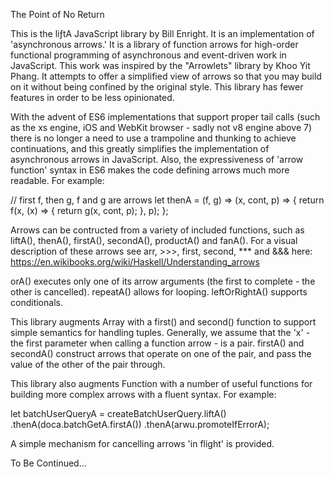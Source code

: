 The Point of No Return

This is the liƒtA JavaScript library by Bill Enright. It is an implementation of
'asynchronous arrows.' It is a library of function arrows for
high-order functional programming of asynchronous and event-driven work
in JavaScript. This work was inspired by the "Arrowlets" library by
Khoo Yit Phang. It attempts to offer a simplified view of arrows so that
you may build on it without being confined by the original style. This
library has fewer features in order to be less opinionated.

With the advent of ES6 implementations that support proper tail calls
(such as the xs engine, iOS and WebKit browser - sadly not v8 engine above 7)
there is no longer a need to use a
trampoline and thunking to achieve continuations, and this greatly
simplifies the implementation of asynchronous arrows in
JavaScript. Also, the expressiveness of 'arrow function' syntax in ES6
makes the code defining arrows much more readable. For example:

// first f, then g, f and g are arrows
let thenA = (f, g) => (x, cont, p) => {
  return f(x, (x) => {
    return g(x, cont, p);
  }, p);
};

Arrows can be contructed from a variety of included functions, such as
liftA(), thenA(), firstA(), secondA(), productA()
and fanA(). For a visual description of these arrows see arr, >>>,
first, second, *** and &&& here:
https://en.wikibooks.org/wiki/Haskell/Understanding_arrows

orA() executes only one of its arrow arguments (the first to complete - the
other is cancelled). repeatA() allows for looping. leftOrRightA() supports conditionals.

This library augments Array with a first() and second() function to
support simple semantics for handling tuples. Generally, we assume that
the 'x' - the first parameter when calling a function arrow - is a pair.
firstA() and secondA() construct arrows that operate on one of
the pair, and pass the value of the other of the pair through.

This library also augments Function with a number of useful functions
for building more complex arrows with a fluent syntax. For example:

let batchUserQueryA = createBatchUserQuery.liftA()
  .thenA(doca.batchGetA.firstA())
  .thenA(arwu.promoteIfErrorA);

A simple mechanism for cancelling arrows 'in flight' is provided.

To Be Continued...
